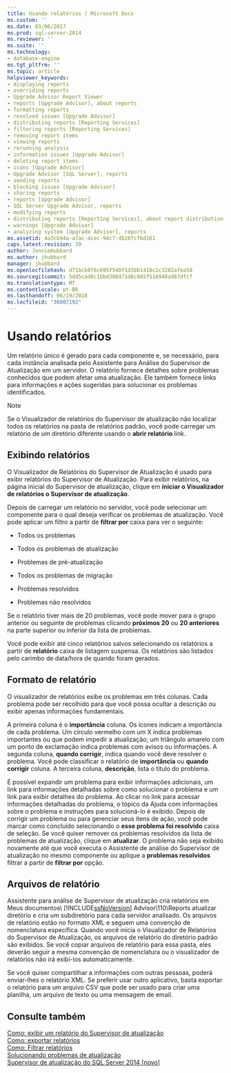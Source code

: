 ```yaml
---
title: Usando relatórios | Microsoft Docs
ms.custom: ''
ms.date: 03/06/2017
ms.prod: sql-server-2014
ms.reviewer: ''
ms.suite: ''
ms.technology:
- database-engine
ms.tgt_pltfrm: ''
ms.topic: article
helpviewer_keywords:
- displaying reports
- overriding reports
- Upgrade Advisor Report Viewer
- reports [Upgrade Advisor], about reports
- formatting reports
- resolved issues [Upgrade Advisor]
- distributing reports [Reporting Services]
- filtering reports [Reporting Services]
- removing report items
- viewing reports
- rerunning analysis
- information issues [Upgrade Advisor]
- deleting report items
- icons [Upgrade Advisor]
- Upgrade Advisor [SQL Server], reports
- sending reports
- blocking issues [Upgrade Advisor]
- sharing reports
- reports [Upgrade Advisor]
- SQL Server Upgrade Advisor, reports
- modifying reports
- distributing reports [Reporting Services], about report distribution
- warnings [Upgrade Advisor]
- analyzing system [Upgrade Advisor], reports
ms.assetid: 4a3cb94a-a7ac-4cec-94c7-db26fcf6d161
caps.latest.revision: 39
author: JennieHubbard
ms.author: jhubbard
manager: jhubbard
ms.openlocfilehash: d71bcb0f6c695f540f1d38b1418c2c3282afea58
ms.sourcegitcommit: 5dd5cad0c1bbd308471d6c885f516948ad67dfcf
ms.translationtype: MT
ms.contentlocale: pt-BR
ms.lasthandoff: 06/19/2018
ms.locfileid: "36007192"
---
```

# <a name="using-reports"></a>Usando relatórios
  Um relatório único é gerado para cada componente e, se necessário, para cada instância analisada pelo Assistente para Análise do Supervisor de Atualização em um servidor. O relatório fornece detalhes sobre problemas conhecidos que podem afetar uma atualização. Ele também fornece links para informações e ações sugeridas para solucionar os problemas identificados.  
  
> [!NOTE]  
>  Se o Visualizador de relatórios do Supervisor de atualização não localizar todos os relatórios na pasta de relatórios padrão, você pode carregar um relatório de um diretório diferente usando o **abrir relatório** link.  
  
## <a name="viewing-reports"></a>Exibindo relatórios  
 O Visualizador de Relatórios do Supervisor de Atualização é usado para exibir relatórios do Supervisor de Atualização. Para exibir relatórios, na página inicial do Supervisor de atualização, clique em **iniciar o Visualizador de relatórios o Supervisor de atualização**.  
  
 Depois de carregar um relatório no servidor, você pode selecionar um componente para o qual deseja verificar os problemas de atualização. Você pode aplicar um filtro a partir de **filtrar por** caixa para ver o seguinte:  
  
-   Todos os problemas  
  
-   Todos os problemas de atualização  
  
-   Problemas de pré-atualização  
  
-   Todos os problemas de migração  
  
-   Problemas resolvidos  
  
-   Problemas não resolvidos  
  
 Se o relatório tiver mais de 20 problemas, você pode mover para o grupo anterior ou seguinte de problemas clicando **próximos 20** ou **20 anteriores** na parte superior ou inferior da lista de problemas.  
  
 Você pode exibir até cinco relatórios salvos selecionando os relatórios a partir de **relatório** caixa de listagem suspensa. Os relatórios são listados pelo carimbo de data/hora de quando foram gerados.  
  
## <a name="report-format"></a>Formato de relatório  
 O visualizador de relatórios exibe os problemas em três colunas. Cada problema pode ser recolhido para que você possa ocultar a descrição ou exibir apenas informações fundamentais.  
  
 A primeira coluna é o **importância** coluna. Os ícones indicam a importância de cada problema. Um círculo vermelho com um X indica problemas importantes ou que podem impedir a atualização; um triângulo amarelo com um ponto de exclamação indica problemas com avisos ou informações. A segunda coluna, **quando corrigir**, indica quando você deve resolver o problema. Você pode classificar o relatório de **importância** ou **quando corrigir** coluna. A terceira coluna, **descrição**, lista o título do problema.  
  
 É possível expandir um problema para exibir informações adicionais, um link para informações detalhadas sobre como solucionar o problema e um link para exibir detalhes do problema. Ao clicar no link para acessar informações detalhadas do problema, o tópico da Ajuda com informações sobre o problema e instruções para solucioná-lo é exibido. Depois de corrigir um problema ou para gerenciar seus itens de ação, você pode marcar como concluído selecionando o **esse problema foi resolvido** caixa de seleção. Se você quiser remover os problemas resolvidos da lista de problemas de atualização, clique em **atualizar**. O problema não seja exibido novamente até que você executa o Assistente de análise do Supervisor de atualização no mesmo componente ou aplique a **problemas resolvidos** filtrar a partir de **filtrar por** opção.  
  
## <a name="report-files"></a>Arquivos de relatório  
 Assistente para análise de Supervisor de atualização cria relatórios em Meus documentos\\ [!INCLUDE[ssNoVersion](../../includes/ssnoversion-md.md)] Advisor\110\Reports atualizar diretório e cria um subdiretório para cada servidor analisado. Os arquivos de relatório estão no formato XML e seguem uma convenção de nomenclatura específica. Quando você inicia o Visualizador de Relatórios do Supervisor de Atualização, os arquivos de relatório do diretório padrão são exibidos. Se você copiar arquivos de relatório para essa pasta, eles deverão seguir a mesma convenção de nomenclatura ou o visualizador de relatórios não irá exibi-los automaticamente.  
  
 Se você quiser compartilhar a informações com outras pessoas, poderá enviar-lhes o relatório XML. Se preferir usar outro aplicativo, basta exportar o relatório para um arquivo CSV que pode ser usado para criar uma planilha, um arquivo de texto ou uma mensagem de email.  
  
## <a name="see-also"></a>Consulte também  
 [Como: exibir um relatório do Supervisor de atualização](../../../2014/sql-server/install/how-to-view-an-upgrade-advisor-report.md)   
 [Como: exportar relatórios](../../../2014/sql-server/install/how-to-export-reports.md)   
 [Como: Filtrar relatórios](../../../2014/sql-server/install/how-to-filter-reports.md)   
 [Solucionando problemas de atualização](../../../2014/sql-server/install/resolving-upgrade-issues.md)   
 [Supervisor de atualização do SQL Server 2014 &#91;novo&#93;](/sql/2014/sql-server/install/sql-server-2014-upgrade-advisor)  
  
  
